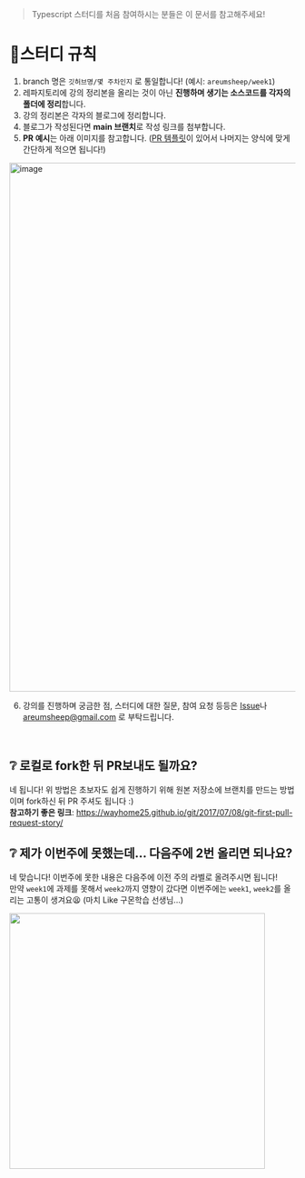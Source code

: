 > Typescript 스터디를 처음 참여하시는 분들은 이 문서를 참고해주세요!

# 🥳스터디 규칙
1. branch 명은 `깃허브명/몇 주차인지` 로 통일합니다! (예시: `areumsheep/week1`)
2. 레파지토리에 강의 정리본을 올리는 것이 아닌 **진행하며 생기는 소스코드를 각자의 폴더에 정리**합니다.
3. 강의 정리본은 각자의 블로그에 정리합니다.
4. 블로그가 작성된다면 **main 브랜치**로 작성 링크를 첨부합니다.
5. **PR 예시**는 아래 이미지를 참고합니다. ([PR 템플릿](https://github.com/Mirim-Study/Typescript/blob/main/.github/PULL_REQUEST_TEMPLATE.md)이 있어서 나머지는 양식에 맞게 간단하게 적으면 됩니다!)
<img width="931" alt="image" src="https://user-images.githubusercontent.com/48716298/165652769-2ed363da-6659-4d30-8221-da6a8efd189f.png">

6. 강의를 진행하며 궁금한 점, 스터디에 대한 질문, 참여 요청 등등은 [Issue](https://github.com/Mirim-Study/Typescript/issues)나 areumsheep@gmail.com 로 부탁드립니다.
<br/>

## ❔ 로컬로 fork한 뒤 PR보내도 될까요?
네 됩니다! 위 방법은 초보자도 쉽게 진행하기 위해 원본 저장소에 브랜치를 만드는 방법이며 fork하신 뒤 PR 주셔도 됩니다 :)   
**참고하기 좋은 링크**: https://wayhome25.github.io/git/2017/07/08/git-first-pull-request-story/

## ❔ 제가 이번주에 못했는데... 다음주에 2번 올리면 되나요?
네 맞습니다! 이번주에 못한 내용은 다음주에 이전 주의 라벨로 올려주시면 됩니다!   
만약 `week1`에 과제를 못해서 `week2`까지 영향이 갔다면 이번주에는 `week1`, `week2`를 올리는 고통이 생겨요😫 (마치 Like 구몬학습 선생님...)      
    
<img src="https://user-images.githubusercontent.com/48716298/166868212-3a907f08-3ab1-466f-908f-8336f461dc59.png" width="450">
